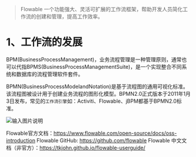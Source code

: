 


> Flowable 一个功能强大、灵活可扩展的工作流框架，帮助开发人员简化工作流的创建和管理，提高工作效率。
# 1、工作流的发展
BPM(BusinessProcessManagement)，业务流程管理是一种管理原则，通常也可以代指BPMS(BusinessProcessManagementSuite)，是一个实现整合不同系统和数据库的流程管理软件套件。  

BPMN(BusinessProcessModelandNotation)是基于流程图的通用可视化标准。该流程图被设计用于创建业务流程的图形化模型。BPMN2.0正式版本于2011年1月3日发布，常见的`工作流引擎`如：Activiti、Flowable、jBPM都基于BPMN2.0标准。

![输入图片说明](/imgs/2024-03-07/fbKqDPIajM3aRHwT.png)

Flowable官方文档：https://www.flowable.com/open-source/docs/oss-introduction
Flowable GitHub: https://github.com/flowable
Flowable 中文文档（非官方）：https://tkjohn.github.io/flowable-userguide/




<!--stackedit_data:
eyJoaXN0b3J5IjpbLTE2OTMyMDM2MDcsLTEzNTQ2MjA5NDUsMT
YzOTgyMDQ4Nl19
-->